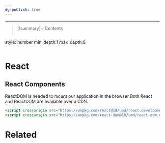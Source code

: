 ```yaml
---
dg-publish: true
---
```

---

>[!summary]+ Contents
>```toc
style: number
min_depth:1
max_depth:6 
>```


# React


## React Components
ReactDOM is needed to mount our application in the browser
Both React and ReactDOM are available over a CDN.

```html
<script crossorigin src="https://unpkg.com/react@18/umd/react.development.js"></script>
<script crossorigin src="https://unpkg.com/react-dom@18/umd/react-dom.development.js"></script>
```


# Related
